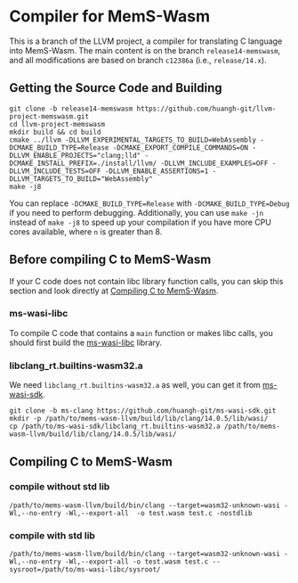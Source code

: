 # Compiler for MemS-Wasm

This is a branch of the LLVM project, a compiler for translating C language into MemS-Wasm. The main content is on the branch `release14-memswasm`, and all modifications are based on branch `c12386a` (i.e., `release/14.x`).

## Getting the Source Code and Building
```
git clone -b release14-memswasm https://github.com/huangh-git/llvm-project-memswasm.git
cd llvm-project-memswasm
mkdir build && cd build
cmake ../llvm -DLLVM_EXPERIMENTAL_TARGETS_TO_BUILD=WebAssembly -DCMAKE_BUILD_TYPE=Release -DCMAKE_EXPORT_COMPILE_COMMANDS=ON -DLLVM_ENABLE_PROJECTS="clang;lld" -DCMAKE_INSTALL_PREFIX=./install/llvm/ -DLLVM_INCLUDE_EXAMPLES=OFF -DLLVM_INCLUDE_TESTS=OFF -DLLVM_ENABLE_ASSERTIONS=1 -DLLVM_TARGETS_TO_BUILD="WebAssembly"
make -j8
```

You can replace `-DCMAKE_BUILD_TYPE=Release` with `-DCMAKE_BUILD_TYPE=Debug` if you need to perform debugging. Additionally, you can use `make -jn` instead of `make -j8` to speed up your compilation if you have more CPU cores available, where `n` is greater than 8.

## Before compiling C to MemS-Wasm
If your C code does not contain libc library function calls, you can skip this section and look directly at [Compiling C to MemS-Wasm](#compile-without-std-lib).

### ms-wasi-libc
To compile C code that contains a `main` function or makes libc calls, you should first build the [ms-wasi-libc](https://github.com/huangh-git/ms-wasi-libc) library.
### libclang_rt.builtins-wasm32.a
We need `libclang_rt.builtins-wasm32.a` as well, you can get it from [ms-wasi-sdk](https://github.com/huangh-git/ms-wasi-sdk). 
```
git clone -b ms-clang https://github.com/huangh-git/ms-wasi-sdk.git
mkdir -p /path/to/mems-wasm-llvm/build/lib/clang/14.0.5/lib/wasi/
cp /path/to/ms-wasi-sdk/libclang_rt.builtins-wasm32.a /path/to/mems-wasm-llvm/build/lib/clang/14.0.5/lib/wasi/
```


## Compiling C to MemS-Wasm
### compile without std lib

```
/path/to/mems-wasm-llvm/build/bin/clang --target=wasm32-unknown-wasi -Wl,--no-entry -Wl,--export-all  -o test.wasm test.c -nostdlib         
```

### compile with std lib
```
/path/to/mems-wasm-llvm/build/bin/clang --target=wasm32-unknown-wasi -Wl,--no-entry -Wl,--export-all -o test.wasm test.c --sysroot=/path/to/ms-wasi-libc/sysroot/
```

